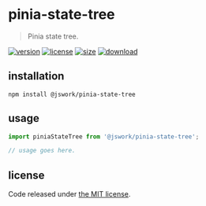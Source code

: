 # pinia-state-tree
> Pinia state tree.

[![version][version-image]][version-url]
[![license][license-image]][license-url]
[![size][size-image]][size-url]
[![download][download-image]][download-url]

## installation
```shell
npm install @jswork/pinia-state-tree
```

## usage
```js
import piniaStateTree from '@jswork/pinia-state-tree';

// usage goes here.
```

## license
Code released under [the MIT license](https://github.com/afeiship/pinia-state-tree/blob/master/LICENSE.txt).

[version-image]: https://img.shields.io/npm/v/@jswork/pinia-state-tree
[version-url]: https://npmjs.org/package/@jswork/pinia-state-tree

[license-image]: https://img.shields.io/npm/l/@jswork/pinia-state-tree
[license-url]: https://github.com/afeiship/pinia-state-tree/blob/master/LICENSE.txt

[size-image]: https://img.shields.io/bundlephobia/minzip/@jswork/pinia-state-tree
[size-url]: https://github.com/afeiship/pinia-state-tree/blob/master/dist/pinia-state-tree.min.js

[download-image]: https://img.shields.io/npm/dm/@jswork/pinia-state-tree
[download-url]: https://www.npmjs.com/package/@jswork/pinia-state-tree
